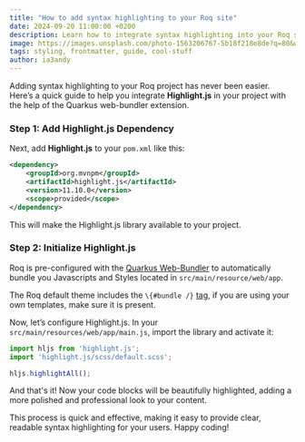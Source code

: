 ```yaml
---
title: "How to add syntax highlighting to your Roq site"
date: 2024-09-20 11:00:00 +0200
description: Learn how to integrate syntax highlighting into your Roq site using Highlight.js and the Quarkus web-bundler extension. This guide walks you through the simple steps to add it via the pom.xml, JavaScript, and SCSS files.
image: https://images.unsplash.com/photo-1563206767-5b18f218e8de?q=80&w=3538&auto=format&fit=crop&ixlib=rb-4.0.3&ixid=M3wxMjA3fDB8MHxwaG90by1wYWdlfHx8fGVufDB8fHx8fA%3D%3D
tags: styling, frontmatter, guide, cool-stuff
author: ia3andy
---
```


Adding syntax highlighting to your Roq project has never been easier. Here’s a quick guide to help you integrate **Highlight.js** in your project with the help of the Quarkus web-bundler extension.

### Step 1: Add Highlight.js Dependency

Next, add **Highlight.js** to your `pom.xml` like this:

```xml
<dependency>
    <groupId>org.mvnpm</groupId>
    <artifactId>highlight.js</artifactId>
    <version>11.10.0</version>
    <scope>provided</scope>
</dependency>
```

This will make the Highlight.js library available to your project.

### Step 2: Initialize Highlight.js

Roq is pre-configured with the [Quarkus Web-Bundler](https://github.com/quarkiverse/quarkus-web-bundler)  to automatically bundle you Javascripts and Styles located in `src/main/resource/web/app`.

The Roq default theme includes the `\{#bundle /}` [tag](https://docs.quarkiverse.io/quarkus-web-bundler/dev/advanced-guides.html#bundle-tag), if you are using your own templates, make sure it is present.

Now, let’s configure Highlight.js. In your `src/main/resources/web/app/main.js`, import the library and activate it:

```javascript
import hljs from 'highlight.js';
import 'highlight.js/scss/default.scss';

hljs.highlightAll();
```

And that's it! Now your code blocks will be beautifully highlighted, adding a more polished and professional look to your content.

This process is quick and effective, making it easy to provide clear, readable syntax highlighting for your users. Happy coding!
